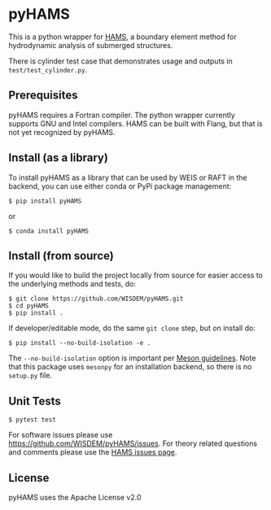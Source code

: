 # pyHAMS

This is a python wrapper for [HAMS](https://github.com/YingyiLiu/HAMS), a boundary element method for hydrodynamic analysis of submerged structures. 

There is cylinder test case that demonstrates usage and outputs in ``test/test_cylinder.py``.

## Prerequisites

pyHAMS requires a Fortran compiler.  The python wrapper currently supports GNU and Intel compilers.  HAMS can be built with Flang, but that is not yet recognized by pyHAMS.

## Install (as a library)

To install pyHAMS as a library that can be used by WEIS or RAFT in the backend, you can use either conda or PyPi package management:

    $ pip install pyHAMS
	
or
	
    $ conda install pyHAMS


## Install (from source)

If you would like to build the project locally from source for easier access to the underlying methods and tests, do:

    $ git clone https://github.com/WISDEM/pyHAMS.git
    $ cd pyHAMS
    $ pip install .

If developer/editable mode, do the same `git clone` step, but on install do:

    $ pip install --no-build-isolation -e .

The `--no-build-isolation` option is important per [Meson guidelines](https://meson-python.readthedocs.io/en/latest/how-to-guides/editable-installs.html).  Note that this package uses `mesonpy` for an installation backend, so there is no `setup.py` file.


## Unit Tests

    $ pytest test

For software issues please use <https://github.com/WISDEM/pyHAMS/issues>.  For theory related questions and comments please use the [HAMS issues page](https://github.com/YingyiLiu/HAMS/issues).


## License

pyHAMS uses the Apache License v2.0

